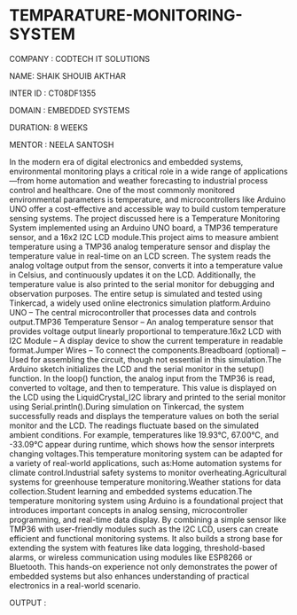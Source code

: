 # TEMPARATURE-MONITORING-SYSTEM
COMPANY : CODTECH IT SOLUTIONS

NAME: SHAIK SHOUIB AKTHAR

INTER ID : CT08DF1355

DOMAIN : EMBEDDED SYSTEMS

DURATION: 8 WEEKS

MENTOR : NEELA SANTOSH

In the modern era of digital electronics and embedded systems, environmental monitoring plays a critical role in a wide range of applications—from home automation and weather forecasting to industrial process control and healthcare. One of the most commonly monitored environmental parameters is temperature, and microcontrollers like Arduino UNO offer a cost-effective and accessible way to build custom temperature sensing systems. The project discussed here is a Temperature Monitoring System implemented using an Arduino UNO board, a TMP36 temperature sensor, and a 16x2 I2C LCD module.This project aims to measure ambient temperature using a TMP36 analog temperature sensor and display the temperature value in real-time on an LCD screen. The system reads the analog voltage output from the sensor, converts it into a temperature value in Celsius, and continuously updates it on the LCD. Additionally, the temperature value is also printed to the serial monitor for debugging and observation purposes. The entire setup is simulated and tested using Tinkercad, a widely used online electronics simulation platform.Arduino UNO – The central microcontroller that processes data and controls output.TMP36 Temperature Sensor – An analog temperature sensor that provides voltage output linearly proportional to temperature.16x2 LCD with I2C Module – A display device to show the current temperature in readable format.Jumper Wires – To connect the components.Breadboard (optional) – Used for assembling the circuit, though not essential in this simulation.The Arduino sketch initializes the LCD and the serial monitor in the setup() function. In the loop() function, the analog input from the TMP36 is read, converted to voltage, and then to temperature. This value is displayed on the LCD using the LiquidCrystal_I2C library and printed to the serial monitor using Serial.println().During simulation on Tinkercad, the system successfully reads and displays the temperature values on both the serial monitor and the LCD. The readings fluctuate based on the simulated ambient conditions. For example, temperatures like 19.93°C, 67.00°C, and -33.09°C appear during runtime, which shows how the sensor interprets changing voltages.This temperature monitoring system can be adapted for a variety of real-world applications, such as:Home automation systems for climate control.Industrial safety systems to monitor overheating.Agricultural systems for greenhouse temperature monitoring.Weather stations for data collection.Student learning and embedded systems education.The temperature monitoring system using Arduino is a foundational project that introduces important concepts in analog sensing, microcontroller programming, and real-time data display. By combining a simple sensor like TMP36 with user-friendly modules such as the I2C LCD, users can create efficient and functional monitoring systems. It also builds a strong base for extending the system with features like data logging, threshold-based alarms, or wireless communication using modules like ESP8266 or Bluetooth. This hands-on experience not only demonstrates the power of embedded systems but also enhances understanding of practical electronics in a real-world scenario.

OUTPUT :

